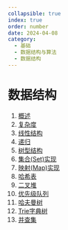 ```yaml
---
collapsible: true
index: true
order: number
date: 2024-04-08
category: 
  - 基础
  - 数据结构与算法
  - 数据结构
---
```


# 数据结构
<!-- more -->

  1. [概述](概述.md)
  2. [复杂度](复杂度.md)
  3. [线性结构](线性结构.md)
  4. [递归](递归.md)
  5. [树型结构](树型结构.md)
  6. [集合(Set)实现](集合(Set)实现.md)
  7. [映射(Map)实现](映射(Map)实现.md)
  8. [哈希表](哈希表.md)
  9. [二叉堆](二叉堆.md)
  10. [优先级队列](优先级队列.md)
  11. [哈夫曼树](哈夫曼树.md)
  12. [Trie字典树](Trie字典树.md)
  13. [并查集](并查集.md)
